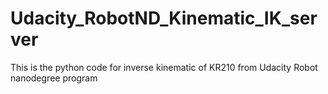 # Udacity_RobotND_Kinematic_IK_server
This is the python code for inverse kinematic of KR210 from Udacity Robot nanodegree program
